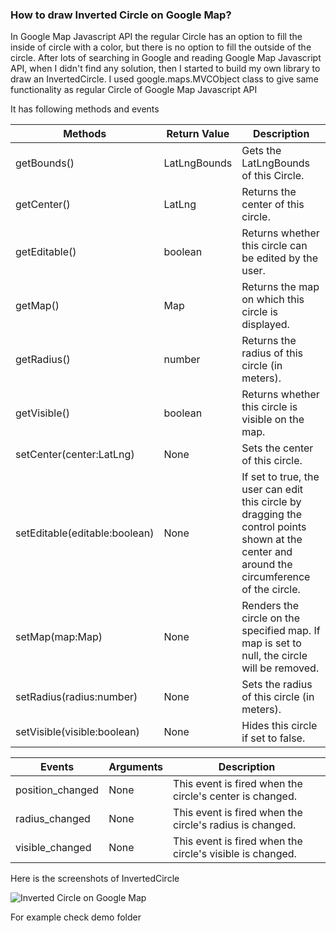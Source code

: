 ### How to draw Inverted Circle on Google Map?

In Google Map Javascript API the regular Circle has an option to fill the inside of circle with a color, but there is no option to fill the outside of the circle. After lots of searching in Google and reading Google Map Javascript API, when I didn't find any solution, then I started to build my own library to draw an InvertedCircle. I used google.maps.MVCObject class to give same functionality as regular Circle of  Google Map Javascript API

It has following methods and events

| Methods  | Return Value | Description
| -------- | ------------ | ----------- 
| getBounds() | LatLngBounds | Gets the LatLngBounds of this Circle.
| getCenter() | LatLng | Returns the center of this circle.
| getEditable() | boolean | Returns whether this circle can be edited by the user.
| getMap() | Map | Returns the map on which this circle is displayed.
| getRadius() | number | Returns the radius of this circle (in meters).
| getVisible() | boolean | Returns whether this circle is visible on the map.
| setCenter(center:LatLng) | None | Sets the center of this circle.
| setEditable(editable:boolean) | None | If set to true, the user can edit this circle by dragging the control points shown at the center and around the circumference of the circle.
| setMap(map:Map) | None | Renders the circle on the specified map. If map is set to null, the circle will be removed.
| setRadius(radius:number) | None | Sets the radius of this circle (in meters).
| setVisible(visible:boolean) | None | Hides this circle if set to false.

| Events  | Arguments  | Description
| -------- | ------------ | ----------- 
| position_changed  | None  | This event is fired when the circle's center is changed.
| radius_changed  | None  | This event is fired when the circle's radius is changed.
| visible_changed  | None  | This event is fired when the circle's visible is changed.

Here is the screenshots of InvertedCircle

![Inverted Circle on Google Map](http://4.bp.blogspot.com/--mczRhxY_NM/UR_XNVE3_hI/AAAAAAAAAH4/bYOZ7zNZm4c/s1600/inverted-circle.png)

For example check demo folder
